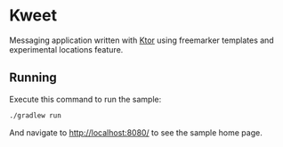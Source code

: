 # Kweet

Messaging application written with [Ktor](https://ktor.io) using freemarker templates and experimental locations feature.

## Running

Execute this command to run the sample:

```bash
./gradlew run
```
 
And navigate to [http://localhost:8080/](http://localhost:8080/) to see the sample home page.  
